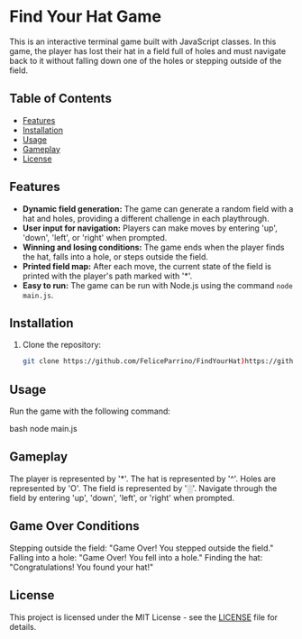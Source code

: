 # Find Your Hat Game

This is an interactive terminal game built with JavaScript classes. In this game, the player has lost their hat in a field full of holes and must navigate back to it without falling down one of the holes or stepping outside of the field.

## Table of Contents
- [Features](#features)
- [Installation](#installation)
- [Usage](#usage)
- [Gameplay](#gameplay)
- [License](#license)

## Features

- **Dynamic field generation:** The game can generate a random field with a hat and holes, providing a different challenge in each playthrough.
- **User input for navigation:** Players can make moves by entering 'up', 'down', 'left', or 'right' when prompted.
- **Winning and losing conditions:** The game ends when the player finds the hat, falls into a hole, or steps outside the field.
- **Printed field map:** After each move, the current state of the field is printed with the player's path marked with '*'.
- **Easy to run:** The game can be run with Node.js using the command `node main.js`.

## Installation

1. Clone the repository:

   ```bash
   git clone https://github.com/FeliceParrino/FindYourHat)https://github.com/FeliceParrino/FindYourHat
   
## Usage

Run the game with the following command:

   bash
node main.js


## Gameplay

The player is represented by '*'.
The hat is represented by '^'.
Holes are represented by 'O'.
The field is represented by '░'.
Navigate through the field by entering 'up', 'down', 'left', or 'right' when prompted.

## Game Over Conditions
Stepping outside the field: "Game Over! You stepped outside the field."
Falling into a hole: "Game Over! You fell into a hole."
Finding the hat: "Congratulations! You found your hat!"

## License

This project is licensed under the MIT License - see the [LICENSE](LICENSE) file for details.
